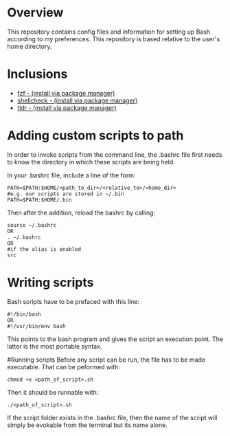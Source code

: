 Overview
=
This repository contains config files and information for setting up Bash according to my preferences. This repository is based relative to the user's home directory.

Inclusions
=
 - [fzf - (install via package manager)](https://github.com/junegunn/fzf)
 - [shellcheck - (install via package manager)](https://github.com/koalaman/shellcheck)
 - [tldr - (install via package manager)](https://github.com/tldr-pages/tldr)

Adding custom scripts to path
=
In order to invoke scripts from the command line, the .bashrc file first needs to know the directory in which these scripts are being held.

In your .bashrc file, include a line of the form:
```
PATH=$PATH:$HOME/<path_to_dir>/<relative_to>/<home_dir>
#e.g. our scripts are stored in ~/.bin
PATH=$PATH:$HOME/.bin
```
Then after the addition, reload the bashrc by calling:
```
source ~/.bashrc
OR
. ~/.bashrc
OR
#if the alias is enabled
src
```

Writing scripts
=
Bash scripts have to be prefaced with this line:
```
#!/bin/bash
OR
#!/usr/bin/env bash
```
This points to the bash program and gives the script an execution point. The latter is the most portable syntax.

#Running scripts
Before any script can be run, the file has to be made executable. That can be peformed with:
```
chmod +x <path_of_script>.sh
```
Then it should be runnable with:
```
./<path_of_script>.sh
```
If the script folder exists in the .bashrc file, then the name of the script will simply be evokable from the terminal but its name alone.

